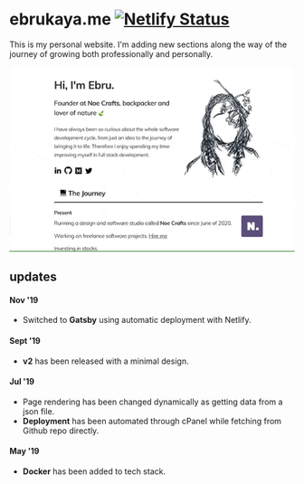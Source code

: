 # ebrukaya.me [![Netlify Status](https://api.netlify.com/api/v1/badges/50475728-6058-4748-9ccb-b5627560ff68/deploy-status)](https://app.netlify.com/sites/ebru/deploys)

This is my personal website. I'm adding new sections along the way of the journey of growing both professionally and personally.

![Scheme](src/images/v2.3.gif)

## updates
#### Nov '19
- Switched to **Gatsby** using automatic deployment with Netlify.

#### Sept '19
- **v2** has been released with a minimal design.

#### Jul '19
- Page rendering has been changed dynamically as getting data from a json file.
- **Deployment** has been automated through cPanel while fetching from Github repo directly.

#### May '19
- **Docker** has been added to tech stack.